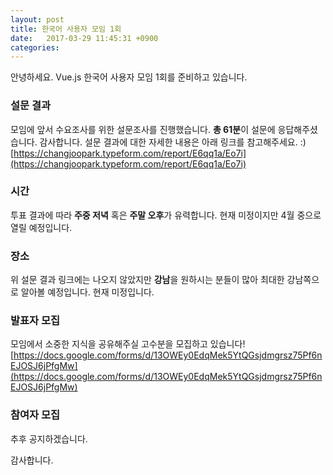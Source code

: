 ```yaml
---
layout: post
title: 한국어 사용자 모임 1회
date:   2017-03-29 11:45:31 +0900
categories:
---
```


안녕하세요. Vue.js 한국어 사용자 모임 1회를 준비하고 있습니다.

### 설문 결과
모임에 앞서 수요조사를 위한 설문조사를 진행했습니다. **총 61분**이 설문에 응답해주셨습니다. 감사합니다.
설문 결과에 대한 자세한 내용은 아래 링크를 참고해주세요. :) 
[https://changjoopark.typeform.com/report/E6qq1a/Eo7i](https://changjoopark.typeform.com/report/E6qq1a/Eo7i)

### 시간
투표 결과에 따라 **주중 저녁** 혹은 **주말 오후**가 유력합니다. 현재 미정이지만 4월 중으로 열릴 예정입니다. 

### 장소
위 설문 결과 링크에는 나오지 않았지만 **강남**을 원하시는 분들이 많아 최대한 강남쪽으로 알아볼 예정입니다. 현재 미정입니다.

### 발표자 모집
모임에서 소중한 지식을 공유해주실 고수분을 모집하고 있습니다! 
[https://docs.google.com/forms/d/13OWEy0EdqMek5YtQGsjdmgrsz75Pf6nEJOSJ6jPfgMw](https://docs.google.com/forms/d/13OWEy0EdqMek5YtQGsjdmgrsz75Pf6nEJOSJ6jPfgMw)

### 참여자 모집
추후 공지하겠습니다.

감사합니다.
